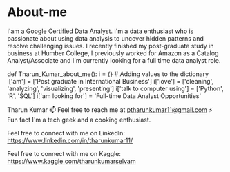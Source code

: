 # About-me
I'am a Google Certified Data Analyst.
I'm a data enthusiast who is passionate about using data analysis to uncover hidden patterns and resolve challenging issues. I recently finished my post-graduate study in business at Humber College, I previously worked for Amazon as a Catalog Analyst/Associate and I'm currently looking for a full time data analyst role.

def Tharun_Kumar_about_me():
    i = {}
    # Adding values to the dictionary
    i['am'] = ['Post graduate in International Business']
    i['love'] = ['cleaning', 'analyzing', 'visualizing', 'presenting']
    i['talk to computer using'] = ['Python', 'R', 'SQL']
    i['am looking for'] = 'Full-time Data Analyst Opportunities'

Tharun Kumar
📫 Feel free to reach me at ptharunkumar11@gmail.com
⚡ Fun fact I'm a tech geek and a cooking enthusiast.

Feel free to connect with me on LinkedIn:
https://www.linkedin.com/in/tharunkumar11/

Feel free to connect with me on Kaggle:
https://www.kaggle.com/tharunkumarselvam
